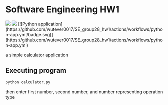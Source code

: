 # Software Engineering HW1

<!-- SHIELDS -->

<a href="https://github.com/wutever0017/SE_group28_hw1/issues">
        <img src="https://img.shields.io/github/issues/wutever0017/SE_group28_hw1" /></a>
<a> <img src="https://img.shields.io/github/license/wutever0017/SE_group28_hw1" /></a>
[![Python application](https://github.com/wutever0017/SE_group28_hw1/actions/workflows/python-app.yml/badge.svg)](https://github.com/wutever0017/SE_group28_hw1/actions/workflows/python-app.yml)

a simple calculator application

## Executing program

```python
python calculator.py
```

then enter first number, second number, and number representing operation type


